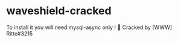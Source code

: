 # waveshield-cracked
To install it you will need mysql-async only !       💖 Cracked by [WWW] Ritte#3215
